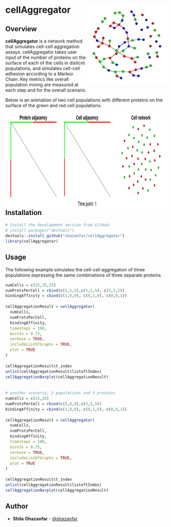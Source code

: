 cellAggregator <img src="man/figures/hex.png" align="right"  height="250" width="250"/>
  ======================================================

Overview
--------

  **cellAggregator** is a network method that simulates cell-cell aggregation assays. cellAggregator takes user input of the number of proteins on the surface of each of the cells in disticnt populations, and simulates cell-cell adhesion according to a Markov Chain. Key metrics like overall population mixing are measured at each step and for the overall scenario.  
  
  Below is an animation of two cell populations with different proteins on the surface of the green and red cell populations.  
  
<img src="man/figures/animation.gif" align="right"  height="300" width="1000"/>

--------

Installation
--------

```r
# Install the development version from GitHub:
# install.packages("devtools")
devtools::install_github("shazanfar/cellAggregator")
library(cellAggregator)
```

Usage
-----

  The following example simulates the cell-cell aggregation of three populations expressing the same combinations of three separate proteins

```r
numCells = c(25,25,25)
numProtsPerCell = rbind(c(5,5,5),c(5,5,5), c(5,5,5))
bindingAffinity = cbind(c(1,0,0), c(0,1,0), c(0,0,1))

cellAggregationResult = cellAggregator(
  numCells,
  numProtsPerCell,
  bindingAffinity,
  timesteps = 100,
  burnIn = 0.75,
  verbose = TRUE,
  includeListOfGraphs = TRUE,
  plot = TRUE
)

cellAggregationResult$t_index
unlist(cellAggregationResult$listoftIndex)
cellAggregationBarplot(cellAggregationResult)


# another scenario, 2 populations and 3 proteins
numCells = c(25,25)
numProtsPerCell = rbind(c(5,0,0),c(5,5,5))
bindingAffinity = cbind(c(1,0,0), c(0,1,0), c(0,0,1))

cellAggregationResult = cellAggregator(
  numCells,
  numProtsPerCell,
  bindingAffinity,
  timesteps = 100,
  burnIn = 0.75,
  verbose = TRUE,
  includeListOfGraphs = TRUE,
  plot = TRUE
)

cellAggregationResult$t_index
unlist(cellAggregationResult$listoftIndex)
cellAggregationBarplot(cellAggregationResult)
```

## Author

* **Shila Ghazanfar**  - [@shazanfar](https://twitter.com/shazanfar)

